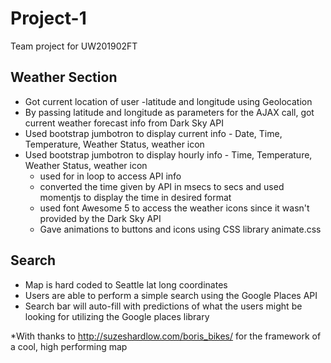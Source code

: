 # Project-1
Team project for UW201902FT




## Weather Section
- Got current location of user -latitude and longitude using Geolocation
- By passing latitude and longitude as parameters for the AJAX call, got current weather forecast info from Dark Sky API
- Used bootstrap jumbotron to display current info - Date, Time, Temperature, Weather Status, weather icon
- Used bootstrap jumbotron to display hourly info - Time, Temperature, Weather Status, weather icon
    * used for in loop to access API info 
    * converted the time given by API in msecs to secs and used momentjs to display the time in desired format 
    * used font Awesome 5 to access the weather icons since it wasn't provided by the Dark Sky API
    * Gave animations to buttons and icons using CSS library animate.css

## Search 
- Map is hard coded to Seattle lat long coordinates 
- Users are able to perform a simple search using the Google Places API
- Search bar will auto-fill with predictions of what the users might be looking for utilizing the Google places library


*With thanks to http://suzeshardlow.com/boris_bikes/ for the framework of a cool, high performing map
